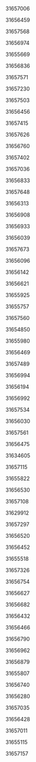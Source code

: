 31657006

31656459

31657568

31656974

31655669

31656836

31657571

31657230

31657503

31656456

31657415

31657626

31656760

31657402

31657036

31656833

31657648

31656313

31656908

31656933

31656039

31657673

31656096

31656142

31656621

31655925

31655757

31657560

31654850

31655980

31656469

31657489

31656994

31656194

31656992

31657534

31656030

31657561

31656475

31634605

31657115

31655822

31656530

31657108

31629912

31657297

31656520

31656452

31655518

31657326

31656754

31656627

31656682

31656432

31656466

31656790

31656962

31656879

31655807

31656740

31656280

31657035

31656428

31657011

31655115

31657157

